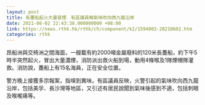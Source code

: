 ```yaml
---
layout: post
title: 有躉船起火大量冒煙　有區議員稱氣味吹向西九龍沿岸
date: 2021-06-02 22:43:38.000000000 +08:00
link: https://news.rthk.hk/rthk/ch/component/k2/1594003-20210602.htm
categories: rthk
---
```


昂船洲與交椅洲之間海面，一艘載有約2000噸金屬廢料的120米長躉船，約下午5時半突然起火，冒出大量濃煙，消防派出救火船到場，動用4條喉及1隊煙帽隊灌救。消防說，躉船上有15名海員，正在安全位置。

警方晚上接獲多宗報案，指嗅到異味。有區議員反映，火警引起的氣味吹向西九龍沿岸，包括美孚、長沙灣等地區，又引述有居民說聞到氣味後感到不適，包括刺眼及喉嚨痛等。
